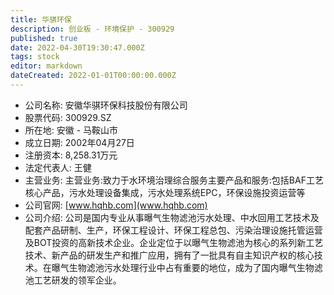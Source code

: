 ```yaml
---
title: 华骐环保
description: 创业板 - 环境保护 - 300929
published: true
date: 2022-04-30T19:30:47.000Z
tags: stock
editor: markdown
dateCreated: 2022-01-01T00:00:00.000Z
---
```


- 公司名称: 安徽华骐环保科技股份有限公司
- 股票代码: 300929.SZ
- 所在地: 安徽 - 马鞍山市
- 成立日期: 2002年04月27日
- 注册资本: 8,258.31万元
- 法定代表人: 王健
- 主营业务: 主营业务:致力于水环境治理综合服务主要产品和服务:包括BAF工艺核心产品，污水处理设备集成，污水处理系统EPC，环保设施投资运营等
- 公司官网: [www.hqhb.com](www.hqhb.com)
- 公司介绍: 公司是国内专业从事曝气生物滤池污水处理、中水回用工艺技术及配套产品研制、生产，环保工程设计、环保工程总包、污染治理设施托管运营及BOT投资的高新技术企业。企业定位于以曝气生物滤池为核心的系列新工艺技术、新产品的研发生产和推广应用，拥有了一批具有自主知识产权的核心技术。在曝气生物滤池污水处理行业中占有重要的地位，成为了国内曝气生物滤池工艺研发的领军企业。


